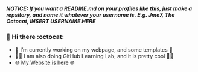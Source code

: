 ##### NOTICE: If you want a README.md on your profiles like this, just make a repsitory, and name it whatever your username is. E.g. Jme7, The Octocat, INSERT USERNAME HERE
### 👋 Hi there :octocat:
- :hammer: I’m currently working on my webpage, and some templates :hammer:
- :book::robot: I am also doing GitHub Learning Lab, and it is pretty cool :robot::book:
- :globe_with_meridians: [My Website is here](Jme7.github.io) :globe_with_meridians:
